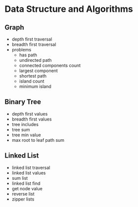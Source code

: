 # Data Structure and Algorithms
## Graph
-   depth first traversal
-   breadth first traversal
-   problems
    -   has path
    -   undirected path
    -   connected components count
    -   largest component
    -   shortest path
    -   island count
    -   minimum island
## Binary Tree
-   depth first values
-   breadth first values
-   tree includes
-   tree sum
-   tree min value
-   max root to leaf path sum
## Linked List
-   linked list traversal
-   linked list values
-   sum list
-   linked list find
-   get node value
-   reverse list
-   zipper lists